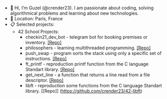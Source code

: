 - 👋 Hi, I’m Guzel (@crender23). I am passionate about coding, solving algorithmical problems and learning about new technologies.
- 🌆 Location: Paris, France
- 📋 Selected projects:
     - 42 School Projects:
          - checkin21_dev_bot - telegram bot for booking premises or inventory. [[Repo]](https://github.com/crender23/checkin21_dev_bot)
          - philosophers - learning multithreaded programming. [[Repo]](https://github.com/crender23/philosophers)
          - push_swap - program sorts the stack using only a specific set of instructions. [[Repo]](https://github.com/crender23/push_swap)
          - ft_printf - reproduction printf function from the C language Standart library. [[Repo]](https://github.com/crender23/ft_printf)
          - get_next_line - a function that returns a line read from a file descriptor. [[Repo]](https://github.com/crender23/get_next_line)
          - libft - reproduction some functions from the C language Standart library. [[Repo]] (https://github.com/crender23/42-libft)
